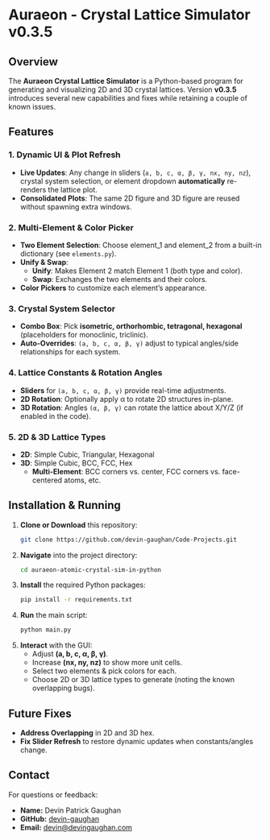 # Auraeon - Crystal Lattice Simulator v0.3.5

## Overview

The **Auraeon Crystal Lattice Simulator** is a Python-based program for generating and visualizing 2D and 3D crystal lattices. Version **v0.3.5** introduces several new capabilities and fixes while retaining a couple of known issues.

## Features

### 1. Dynamic UI & Plot Refresh

- **Live Updates**: Any change in sliders (`a, b, c, α, β, γ, nx, ny, nz`), crystal system selection, or element dropdown **automatically** re-renders the lattice plot.
- **Consolidated Plots**: The same 2D figure and 3D figure are reused without spawning extra windows.

### 2. Multi-Element & Color Picker

- **Two Element Selection**: Choose element_1 and element_2 from a built-in dictionary (see `elements.py`).
- **Unify & Swap**:
  - **Unify**: Makes Element 2 match Element 1 (both type and color).
  - **Swap**: Exchanges the two elements and their colors.
- **Color Pickers** to customize each element’s appearance.

### 3. Crystal System Selector

- **Combo Box**: Pick **isometric, orthorhombic, tetragonal, hexagonal** (placeholders for monoclinic, triclinic).
- **Auto-Overrides**: `(a, b, c, α, β, γ)` adjust to typical angles/side relationships for each system.

### 4. Lattice Constants & Rotation Angles

- **Sliders** for `(a, b, c, α, β, γ)` provide real-time adjustments.
- **2D Rotation**: Optionally apply α to rotate 2D structures in-plane.
- **3D Rotation**: Angles `(α, β, γ)` can rotate the lattice about X/Y/Z (if enabled in the code).

### 5. 2D & 3D Lattice Types

- **2D**: Simple Cubic, Triangular, Hexagonal
- **3D**: Simple Cubic, BCC, FCC, Hex
  - **Multi-Element**: BCC corners vs. center, FCC corners vs. face-centered atoms, etc.

## Installation & Running

1. **Clone or Download** this repository:
   ```bash
   git clone https://github.com/devin-gaughan/Code-Projects.git
   ```
2. **Navigate** into the project directory:
   ```bash
   cd auraeon-atomic-crystal-sim-in-python
   ```
3. **Install** the required Python packages:
   ```bash
   pip install -r requirements.txt
   ```
4. **Run** the main script:
   ```bash
   python main.py
   ```
5. **Interact** with the GUI:
   - Adjust **(a, b, c, α, β, γ)**.
   - Increase **(nx, ny, nz)** to show more unit cells.
   - Select two elements & pick colors for each.
   - Choose 2D or 3D lattice types to generate (noting the known overlapping bugs).

## Future Fixes

- **Address Overlapping** in 2D and 3D hex.
- **Fix Slider Refresh** to restore dynamic updates when constants/angles change.

## Contact

For questions or feedback:

- **Name:** Devin Patrick Gaughan
- **GitHub:** [devin-gaughan](https://github.com/devin-gaughan)
- **Email:** devin@devingaughan.com

